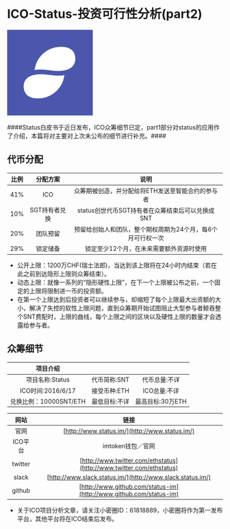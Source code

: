 ICO-Status-投资可行性分析(part2)
=====

   ![status-logo](../logo/status-logo.png)


####Status白皮书于近日发布，ICO众筹细节已定，part1部分对status的应用作了介绍，本篇将对主要对上次未公布的细节进行补充。####

                         
代币分配
-----
|比例|分配方案|说明|
|:----:|:----:|:----:|
|41%|ICO|众筹期被创造，并分配给将ETH发送至智能合约的参与者|
|10%|SGT持有者兑换|status创世代币SGT持有者在众筹结束后可以兑换成SNT|
|20%|团队预留|预留给创始人和团队，整个期权周期为24个月，每6个月可行权一次|
|29%|锁定储备|锁定至少12个月，在未来需要额外资源时使用|
* 公开上限：1200万CHF(瑞士法郎)，当达到该上限将在24小时内结束（若在此之前到达隐形上限则众筹结束）。
* 动态上限：就像一系列的“隐形硬性上限”，在下一个上限被公布之前，一个固定的上限将限制进一币的投资额。
* 在第一个上限达到后投资者可以继续参与，却缩短了每个上限最大出资额的大小，解决了失控的软性上限问题，直到众筹期开始试图阻止大型参与者鲸吞整个SNT费配时，上限的曲线，每个上限之间的区块以及硬性上限的数量才会透露给参与者。


众筹细节
-----

|项目介绍|||
|:----:|:------:|:-----:|
|项目名称:Status|代币简称:SNT|代币总量:不详|
|ICO时间:2016/6/17|接受币种:ETH|ICO总量:不详|
|兑换比例：10000SNT/ETH|最低目标:不详|最高目标:30万ETH|




|网站|链接|
|:----:|:------:|
|官网|[http://www.status.im/](http://www.status.im/)|
|ICO平台|imtoken钱包／官网|
|twitter|[http://www.twitter.com/ethstatus](http://www.twitter.com/ethstatus)|
|slack|[http://www.slack.status.im/](http://www.slack.status.im/)|
|github|[http://www.github.com/status-im](http://www.github.com/status-im)|

* 关于ICO项目分析文章，请关注小密圈ID：61818889，小密圈将作为第一发布平台，其他平台将在ICO结束后发布。





